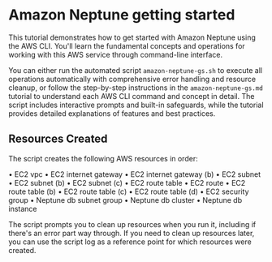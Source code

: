 # Amazon Neptune getting started

This tutorial demonstrates how to get started with Amazon Neptune using the AWS CLI. You'll learn the fundamental concepts and operations for working with this AWS service through command-line interface.

You can either run the automated script `amazon-neptune-gs.sh` to execute all operations automatically with comprehensive error handling and resource cleanup, or follow the step-by-step instructions in the `amazon-neptune-gs.md` tutorial to understand each AWS CLI command and concept in detail. The script includes interactive prompts and built-in safeguards, while the tutorial provides detailed explanations of features and best practices.

## Resources Created

The script creates the following AWS resources in order:

• EC2 vpc
• EC2 internet gateway
• EC2 internet gateway (b)
• EC2 subnet
• EC2 subnet (b)
• EC2 subnet (c)
• EC2 route table
• EC2 route
• EC2 route table (b)
• EC2 route table (c)
• EC2 route table (d)
• EC2 security group
• Neptune db subnet group
• Neptune db cluster
• Neptune db instance

The script prompts you to clean up resources when you run it, including if there's an error part way through. If you need to clean up resources later, you can use the script log as a reference point for which resources were created.